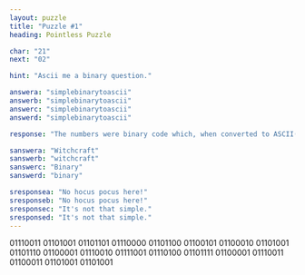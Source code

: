 ```yaml
---
layout: puzzle
title: "Puzzle #1"
heading: Pointless Puzzle

char: "21"
next: "02"

hint: "Ascii me a binary question."

answera: "simplebinarytoascii"
answerb: "simplebinarytoascii"
answerc: "simplebinarytoascii"
answerd: "simplebinarytoascii"

response: "The numbers were binary code which, when converted to ASCII(American Standard Code for Information Interchange), spelled out “simplebinarytoascii”."

sanswera: "Witchcraft"
sanswerb: "witchcraft"
sanswerc: "Binary"
sanswerd: "binary"

sresponsea: "No hocus pocus here!"
sresponseb: "No hocus pocus here!"
sresponsec: "It's not that simple."
sresponsed: "It's not that simple."
---
```


01110011 01101001 01101101 01110000 01101100 01100101 01100010 01101001 01101110 01100001 01110010 01111001 01110100 01101111 01100001 01110011 01100011 01101001 01101001

